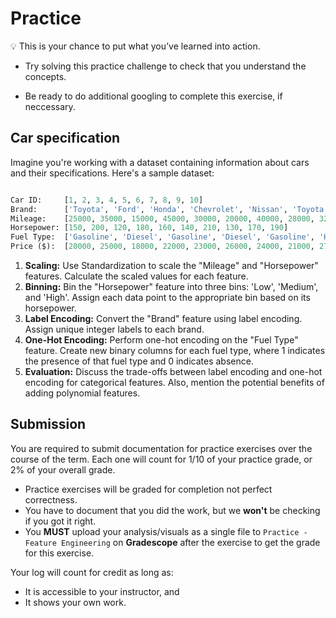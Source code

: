 # Practice
<aside>

💡 This is your chance to put what you’ve learned into action.

- Try solving this practice challenge to check that you understand the concepts.

- Be ready to do additional googling to complete this exercise, if neccessary.

</aside>

## Car specification

Imagine you're working with a dataset containing information about cars and their specifications. Here's a sample dataset:

```python

Car ID:     [1, 2, 3, 4, 5, 6, 7, 8, 9, 10]
Brand:      ['Toyota', 'Ford', 'Honda', 'Chevrolet', 'Nissan', 'Toyota', 'Ford', 'Honda', 'Nissan', 'Chevrolet']
Mileage:    [25000, 35000, 15000, 45000, 30000, 20000, 40000, 28000, 32000, 38000]
Horsepower: [150, 200, 120, 180, 160, 140, 210, 130, 170, 190]
Fuel Type:  ['Gasoline', 'Diesel', 'Gasoline', 'Diesel', 'Gasoline', 'Hybrid', 'Diesel', 'Gasoline', 'Hybrid', 'Gasoline']
Price ($):  [20000, 25000, 18000, 22000, 23000, 26000, 24000, 21000, 27000, 23000]

```

1. **Scaling:** Use Standardization to scale the "Mileage" and "Horsepower" features. Calculate the scaled values for each feature.
2. **Binning:** Bin the "Horsepower" feature into three bins: 'Low', 'Medium', and 'High'. Assign each data point to the appropriate bin based on its horsepower.
3. **Label Encoding:** Convert the "Brand" feature using label encoding. Assign unique integer labels to each brand.
4. **One-Hot Encoding:** Perform one-hot encoding on the "Fuel Type" feature. Create new binary columns for each fuel type, where 1 indicates the presence of that fuel type and 0 indicates absence.
5. **Evaluation:** Discuss the trade-offs between label encoding and one-hot encoding for categorical features. Also, mention the potential benefits of adding polynomial features.


## Submission
You are required to submit documentation for practice exercises over the course of the term. Each one will count for 1/10 of your practice grade, or 2% of your overall grade.

- Practice exercises will be graded for completion not perfect correctness. 
- You have to document that you did the work, but we **won't** be checking if you got it right.
- You **MUST** upload your analysis/visuals as a single file to `Practice - Feature Engineering` on **Gradescope** after the exercise to get the grade for this exercise.


Your log will count for credit as long as:
- It is accessible to your instructor, and
- It shows your own work.

